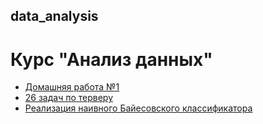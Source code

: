 ## data_analysis
# Курс "Анализ данных"
+ [Домашняя работа №1](https://github.com/AnastasiaMats/data_analysis/blob/main/hw1_zadacha1.ipynb)
+ [26 задач по терверу](https://github.com/AnastasiaMats/data_analysis/blob/main/hw1_%2026%20%D0%B7%D0%B0%D0%B4%D0%B0%D1%87.ipynb)
+ [Реализация наивного Байесовского классификатора](:https://github.com/AnastasiaMats/data_analysis/blob/main/hw_2_naive_bayes.ipynb)
